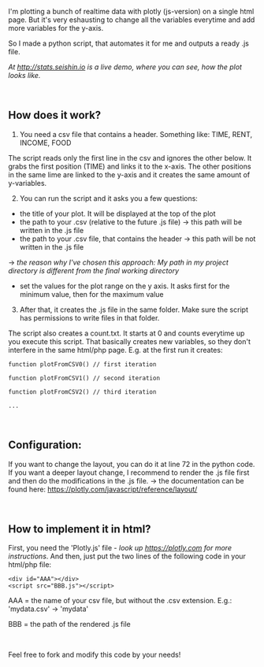 I'm plotting a bunch of realtime data with plotly (js-version) on a single html page. But it's very eshausting to change all the variables everytime and add more variables for the y-axis.

So I made a python script, that automates it for me and outputs a ready .js file.

_At http://stats.seishin.io is a live demo, where you can see, how the plot looks like._

<br/>

## **How does it work?**


1. You need a csv file that contains a header. Something like:
  TIME, RENT, INCOME, FOOD

  The script reads only the first line in the csv and ignores the other below.
  It grabs the first position (TIME) and links it to the x-axis.
  The other positions in the same lime are linked to the y-axis and it creates the same amount of y-variables.

2. You can run the script and it asks you a few questions:
  - the title of your plot. It will be displayed at the top of the plot
  - the path to your .csv (relative to the future .js file) -> this path will be written in the .js file
  - the path to your .csv file, that contains the header -> this path will be not written in the .js file
  
  -> _the reason why I've chosen this approach: My path in my project directory is different from the final working directory_

  - set the values for the plot range on the y axis. It asks first for the minimum value, then for the maximum value

3. After that, it creates the .js file in the same folder. Make sure the script has permissions to write files in that folder.


The script also creates a count.txt. It starts at 0 and counts everytime up you execute this script. That basically creates new variables, so they don't interfere in the same html/php page. 
E.g. at the first run it creates:
```
function plotFromCSV0() // first iteration
```
```
function plotFromCSV1() // second iteration
```
```
function plotFromCSV2() // third iteration
```
```
...
```

<br/>

## **Configuration:**
If you want to change the layout, you can do it at line 72 in the python code.
If you want a deeper layout change, I recommend to render the .js file first and then do the modifications in the .js file.
-> the documentation can be found here: https://plotly.com/javascript/reference/layout/

<br/>

## **How to implement it in html?**
First, you need the 'Plotly.js' file - _look up https://plotly.com for more instructions_.
And then, just put the two lines of the following code in your html/php file:

```
<div id="AAA"></div>
<script src="BBB.js"></script>
```

AAA = the name of your csv file, but without the .csv extension. E.g.: 'mydata.csv' -> 'mydata'

BBB = the path of the rendered .js file

<br/>

Feel free to fork and modify this code by your needs!



